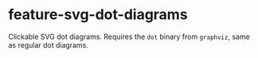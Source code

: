 feature-svg-dot-diagrams
========================

Clickable SVG dot diagrams.
Requires the `dot` binary from `graphviz`, same as regular dot diagrams.

